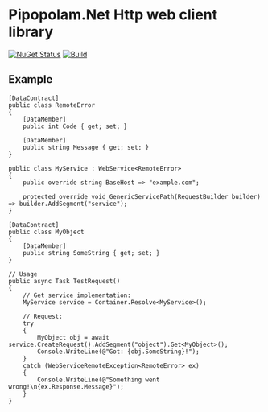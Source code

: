 # Pipopolam.Net Http web client library

[![NuGet Status](https://img.shields.io/nuget/v/Pipopolam.Net.Http)](https://www.nuget.org/packages/Pipopolam.Net.Http/)
[![Build](https://github.com/Quickern/Pipopolam.Net.Http/actions/workflows/build.yml/badge.svg)](https://github.com/Quickern/Pipopolam.Net.Http/actions/workflows/build.yml)

## Example

    [DataContract]
    public class RemoteError
    {
        [DataMember]
        public int Code { get; set; }

        [DataMember]
        public string Message { get; set; }
    }

    public class MyService : WebService<RemoteError>
    {
        public override string BaseHost => "example.com";

        protected override void GenericServicePath(RequestBuilder builder) => builder.AddSegment("service");
    }

    [DataContract]
    public class MyObject
    {
        [DataMember]
        public string SomeString { get; set; }
    }

    // Usage
    public async Task TestRequest()
    {
        // Get service implementation:
        MyService service = Container.Resolve<MyService>();

        // Request:
        try
        {
            MyObject obj = await service.CreateRequest().AddSegment("object").Get<MyObject>();
            Console.WriteLine(@"Got: {obj.SomeString}!");
        }
        catch (WebServiceRemoteException<RemoteError> ex)
        {
            Console.WriteLine(@"Something went wrong!\n{ex.Response.Message}");
        }
    }
